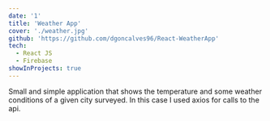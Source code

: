 ```yaml
---
date: '1'
title: 'Weather App'
cover: './weather.jpg'
github: 'https://github.com/dgoncalves96/React-WeatherApp'
tech:
  - React JS
  - Firebase
showInProjects: true
---
```


Small and simple application that shows the temperature and some weather conditions of a given city surveyed. In this case I used axios for calls to the api.
